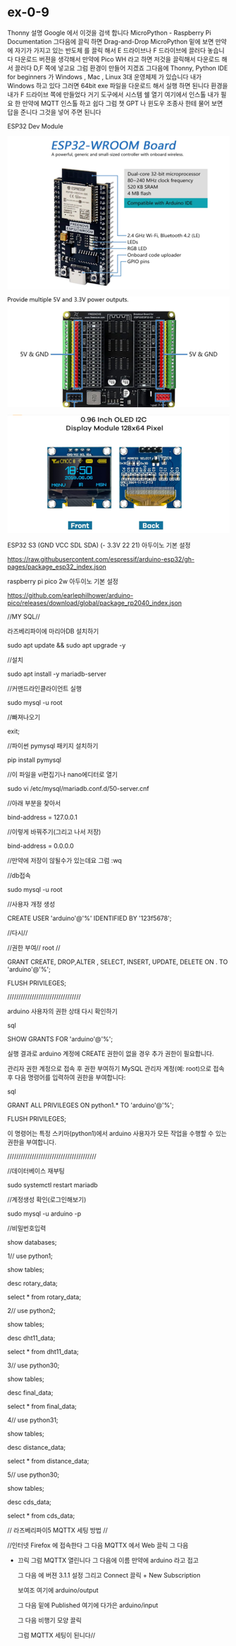 # ex-0-9

Thonny 설명 Google 에서 이것을 검색 합니다 MicroPython - Raspberry Pi Documentation
그다음에 끌릭 하면 Drag-and-Drop MicroPython 밑에 보면 만약에 자기가 가지고 있는 반도체
를 끌릭 해서 E 드라이브나 F 드라이브에 끌러다 놓습니다 다운로드 버젼을 생각해서 만약에 
Pico WH 라고 하면 저것을 끌릭해서 다운로드 해서 끌러다 D,F 쪽에 넣고요 그럼 환경이 만들어
지겠죠 그다음에 Thonny, Python IDE for beginners 가 Windows , Mac , Linux 3대 운영체제
가 있습니다 내가 Windows 하고 있다 그러면 64bit exe 파일을 다운로드 해서 실행 하면 된니다
환경을 내가 F 드라이브 쪽에 만들었다 거기 도구에서 시스템 쉘 열기 여기에서 인스톨 내가 필요
한 만약에 MQTT 인스톨 하고 쉽다 그럼 챗 GPT 나 윈도우 조종사 한테 물어 보면 답을 준니다
그것을 넣어 주면 된니다

ESP32 Dev Module

![이미지 설명](https://github.com/suho9soft/ex-0-9/blob/main/%ED%99%94%EB%A9%B4%20%EC%BA%A1%EC%B2%98%202025-02-24%20121747.png)

![My Image](https://github.com/suho9soft/ex-0-9/blob/main/%ED%99%94%EB%A9%B4%20%EC%BA%A1%EC%B2%98%202025-02-24%20122428.png)

![My Image](https://github.com/suho9soft/ex-0-9/blob/main/%ED%99%94%EB%A9%B4%20%EC%BA%A1%EC%B2%98%202025-02-26%20025319.png)

ESP32 S3 (GND VCC SDL SDA) (- 3.3V 22 21)
아두이노 기본 설정

https://raw.githubusercontent.com/espressif/arduino-esp32/gh-pages/package_esp32_index.json

raspberry pi pico 2w 아두이노 기본 설정 

https://github.com/earlephilhower/arduino-pico/releases/download/global/package_rp2040_index.json

//MY SQL//

라즈베리파이에 마리아DB 설치하기

sudo apt update && sudo apt upgrade -y

//설치

sudo apt install -y mariadb-server

//커맨드라인클라이언트 실행

sudo mysql -u root

//빠져나오기

exit;

//파이썬 pymysql 패키지 설치하기

pip install pymysql

//이 파일을 vi편집기나 nano에디터로 열기

sudo vi /etc/mysql/mariadb.conf.d/50-server.cnf

//아래 부분을 찾아서

bind-address = 127.0.0.1

//이렇게 바꿔주기(그리고 나서 저장)

bind-address = 0.0.0.0

//만약에 저장이 않될수가 있는데요 그럼 :wq

//db접속

sudo mysql -u root

//사용자 개정 생성

CREATE USER 'arduino'@'%' IDENTIFIED BY '123f5678';

//다시//

//권한 부여// root //

GRANT CREATE, DROP,ALTER , SELECT, INSERT, UPDATE, DELETE ON . TO 'arduino'@'%';

FLUSH PRIVILEGES;

/////////////////////////////////

arduino 사용자의 권한 상태 다시 확인하기

sql

SHOW GRANTS FOR 'arduino'@'%';

실행 결과로 arduino 계정에 CREATE 권한이 없을 경우 추가 권한이 필요합니다.

관리자 권한 계정으로 접속 후 권한 부여하기 MySQL 관리자 계정(예: root)으로 접속 후 다음 명령어를 입력하여 권한을 부여합니다:

sql

GRANT ALL PRIVILEGES ON python1.* TO 'arduino'@'%';

FLUSH PRIVILEGES;

이 명령어는 특정 스키마(python1)에서 arduino 사용자가 모든 작업을 수행할 수 있는 권한을 부여합니다.

////////////////////////////////////////

//데이터베이스 재부팅




sudo systemctl restart mariadb

//계정생성 확인(로그인해보기)

sudo mysql -u arduino -p

//비밀번호입력

show databases;

1//  use python1;

show tables;

desc rotary_data;

select * from rotary_data;

2//  use python2;

show tables;

desc dht11_data;

select * from dht11_data;

3//  use python30;

show tables;

desc final_data;

select * from final_data;

4//  use python31;

show tables;

desc distance_data;

select * from distance_data;

5//  use python30;

show tables;

desc cds_data;

select * from cds_data;


// 라즈베리파이5 MQTTX 세팅 방법 //

//인터넷 Firefox 에 접속한다 그 다음 MQTTX 에서 Web 끌릭 그 다음

+ 끄릭 그럼 MQTTX 열린니다 그 다음에 이름 만약에 arduino 라고 접고

  그 다음 에 버젼 3.1.1 설정 그리고 Connect 끌릭 + New Subscription

  보여조 여기에  arduino/output

  그 다음 밑에 Published 여기에 다가은  arduino/input

  그 다음 비행기 모양 끌릭

  그럼 MQTTX 세팅이 된니다//





